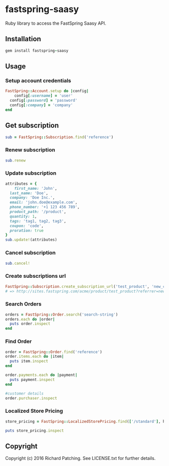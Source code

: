 # fastspring-saasy

Ruby library to access the FastSpring Saasy API.

## Installation

```ruby
gem install fastspring-saasy
```

## Usage

### Setup account credentials
```ruby
FastSpring::Account.setup do |config|
	config[:username] = 'user'
  config[:password] = 'password'
  config[:company] = 'company'
end
```

## Get subscription
```ruby
sub = FastSpring::Subscription.find('reference')
```

### Renew subscription
```ruby
sub.renew
```

### Update subscription
```ruby
attributes = {
	first_name: 'John',
  last_name: 'Doe',
  company: 'Doe Inc.',
  email: 'john.doe@example.com',
  phone_number: '+1 123 456 789',
  product_path: '/product',
  quantity: 1,
  tags: 'tag1, tag2, tag3',
  coupon: 'code',
  proration: true
}
sub.update!(attributes)
```

### Cancel subscription
```ruby
sub.cancel!
```

### Create subscriptions url
```ruby
FastSpring::Subscription.create_subscription_url('test_product', 'new_co')
# => http://sites.fastspring.com/acme/product/test_product?referrer=new_co
```

### Search Orders
```ruby
orders = FastSpring::Order.search('search-string')
orders.each do |order|
  puts order.inspect
end
```

### Find Order
```ruby
order = FastSpring::Order.find('reference')
order.items.each do |item|
  puts item.inspect
end

order.payments.each do |payment|
  puts payment.inspect
end

#customer details
order.purchaser.inspect
```

### Localized Store Pricing
```ruby
store_pricing = FastSpring::LocalizedStorePricing.find(['/standard'], http_request)

puts store_pricing.inspect
```

## Copyright

Copyright (c) 2016 Richard Patching. See LICENSE.txt for further details.
